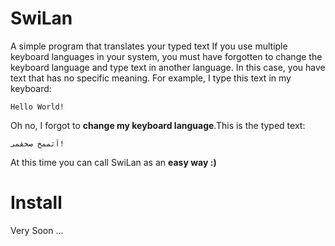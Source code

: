 # SwiLan
A simple program that translates your typed text
If you use multiple keyboard languages in your system, you must have forgotten to change the keyboard language and type text in another language. In this case, you have text that has no specific meaning.
For example, I type this text in my keyboard:
```
Hello World!
```
Oh no, I forgot to **change my keyboard language**.This is the typed text:
```
آثممخ صخقمی!
```
At this time you can call SwiLan as an **easy way :)**
# Install
Very Soon ...
